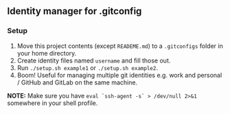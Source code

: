 ## Identity manager for .gitconfig

### Setup

1. Move this project contents (except `READEME.md`) to a `.gitconfigs` folder in your home directory.
2. Create identity files named `username` and fill those out.
3. Run `./setup.sh example1` or `./setup.sh example2`.
4. Boom! Useful for managing multiple git identities e.g. work and personal / GitHub and GitLab on the same machine.


**NOTE:** Make sure you have ``eval `ssh-agent -s` > /dev/null 2>&1`` somewhere in your shell profile.
